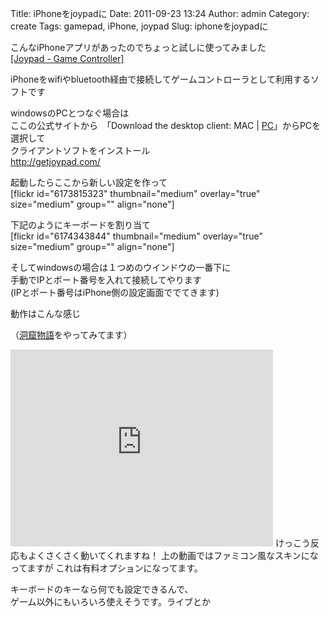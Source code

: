 Title: iPhoneをjoypadに
Date: 2011-09-23 13:24
Author: admin
Category: create
Tags: gamepad, iPhone, joypad
Slug: iphoneをjoypadに

こんなiPhoneアプリがあったのでちょっと試しに使ってみました  
[[Joypad - Game
Controller]](http://itunes.apple.com/us/app/joypad-game-controller/id411422117?mt=8)

iPhoneをwifiやbluetooth経由で接続してゲームコントローラとして利用するソフトです

windowsのPCとつなぐ場合は  
ここの公式サイトから　「Download the desktop client: MAC |
[PC](http://getjoypad.com/joypadconnect/JoypadConnect-1.3.1.msi)」からPCを選択して  
クライアントソフトをインストール  
<http://getjoypad.com/>

起動したらここから新しい設定を作って  
[flickr id="6173815323" thumbnail="medium" overlay="true" size="medium"
group="" align="none"]

下記のようにキーボードを割り当て  
[flickr id="6174343844" thumbnail="medium" overlay="true" size="medium"
group="" align="none"]

そしてwindowsの場合は１つめのウインドウの一番下に  
手動でIPとポート番号を入れて接続してやります  
(IPとポート番号はiPhone側の設定画面ででてきます)

動作はこんな感じ  

（[洞窟物語](http://www.forest.impress.co.jp/lib/game/actsport/action/doukutsu.html)をやってみてます）  

<iframe width="420" height="315" src="http://www.youtube.com/embed/_GPJbSIeT80" frameborder="0" allowfullscreen></iframe>  
けっこう反応もよくさくさく動いてくれますね！  
上の動画ではファミコン風なスキンになってますが  
これは有料オプションになってます。

キーボードのキーなら何でも設定できるんで、  
ゲーム以外にもいろいろ使えそうです。ライブとか
